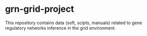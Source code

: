 grn-grid-project
================

This repository contains data (soft, scipts, manuals) related to gene regulatory networks inference in the grid environment.